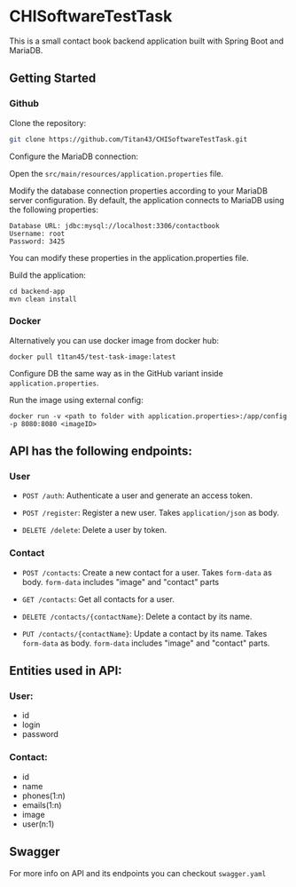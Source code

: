 # CHISoftwareTestTask

This is a small contact book backend application built with Spring Boot and MariaDB.
## Getting Started
### Github
Clone the repository:
```bash
git clone https://github.com/Titan43/CHISoftwareTestTask.git
```
Configure the MariaDB connection:

Open the ```src/main/resources/application.properties``` file.

Modify the database connection properties according to your MariaDB server configuration.
By default, the application connects to MariaDB using the following properties:

```
Database URL: jdbc:mysql://localhost:3306/contactbook
Username: root
Password: 3425
```
You can modify these properties in the application.properties file.

Build the application:
```
cd backend-app
mvn clean install
```
### Docker
Alternatively you can use docker image from docker hub:
```
docker pull t1tan45/test-task-image:latest
```
Configure DB the same way as in the GitHub variant inside ```application.properties```.

Run the image using external config:
```
docker run -v <path to folder with application.properties>:/app/config -p 8080:8080 <imageID>
```

## API has the following endpoints:

### User
- ```POST /auth```: Authenticate a user and generate an access token.

- ```POST /register```: Register a new user. Takes ```application/json``` as body.

- ```DELETE /delete```: Delete a user by token.

### Contact

- ```POST /contacts```: Create a new contact for a user. Takes ```form-data``` as body. ```form-data``` includes "image" and "contact" parts  

- ```GET /contacts```: Get all contacts for a user.

- ```DELETE /contacts/{contactName}```: Delete a contact by its name.

- ```PUT /contacts/{contactName}```: Update a contact by its name. Takes ```form-data``` as body. ```form-data``` includes "image" and "contact" parts.

## Entities used in API:
### User:
- id
- login
- password
### Contact:
- id
- name
- phones(1:n)
- emails(1:n)
- image
- user(n:1)

## Swagger

For more info on API and its endpoints you can checkout ```swagger.yaml```
